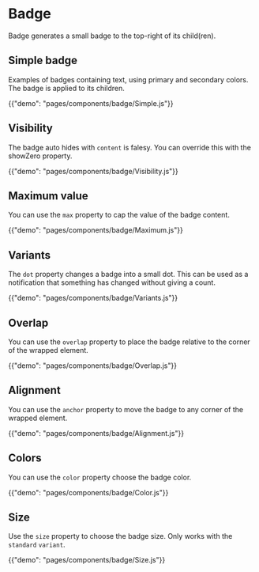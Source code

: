 # Badge

<p class="description">Badge generates a small badge to the top-right of its child(ren).</p>

## Simple badge

Examples of badges containing text, using primary and secondary colors. The badge is applied to its children.

{{"demo": "pages/components/badge/Simple.js"}}

## Visibility

The badge auto hides with `content` is falesy. You can override this with the showZero property.

{{"demo": "pages/components/badge/Visibility.js"}}

## Maximum value

You can use the `max` property to cap the value of the badge content.

{{"demo": "pages/components/badge/Maximum.js"}}

## Variants

The `dot` property changes a badge into a small dot. This can be used as a notification that something has changed without giving a count.

{{"demo": "pages/components/badge/Variants.js"}}

## Overlap

You can use the `overlap` property to place the badge relative to the corner of the wrapped element.

{{"demo": "pages/components/badge/Overlap.js"}}

## Alignment

You can use the `anchor` property to move the badge to any corner of the wrapped element.

{{"demo": "pages/components/badge/Alignment.js"}}

## Colors

You can use the `color` property choose the badge color.

{{"demo": "pages/components/badge/Color.js"}}

## Size

Use the `size` property to choose the badge size. Only works with the `standard` `variant`.

{{"demo": "pages/components/badge/Size.js"}}

